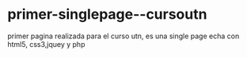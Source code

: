 # primer-singlepage--cursoutn
primer pagina realizada para el curso utn, es una single page echa con html5, css3,jquey y php
